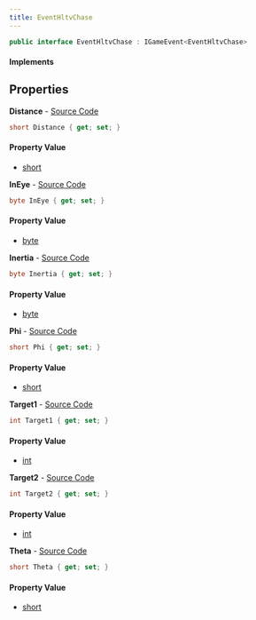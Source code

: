 ```yaml
---
title: EventHltvChase
---
```


```csharp
public interface EventHltvChase : IGameEvent<EventHltvChase>
```

#### Implements

## Properties

**Distance** - [Source Code](https://github.com/swiftly-solution/swiftlys2/blob/master/managed/src/SwiftlyS2.Generated/GameEvents/Interfaces/EventHltvChase.cs#L37)

```csharp
short Distance { get; set; }
```

#### Property Value

- [short](https://learn.microsoft.com/dotnet/api/system.int16)

**InEye** - [Source Code](https://github.com/swiftly-solution/swiftlys2/blob/master/managed/src/SwiftlyS2.Generated/GameEvents/Interfaces/EventHltvChase.cs#L65)

```csharp
byte InEye { get; set; }
```

#### Property Value

- [byte](https://learn.microsoft.com/dotnet/api/system.byte)

**Inertia** - [Source Code](https://github.com/swiftly-solution/swiftlys2/blob/master/managed/src/SwiftlyS2.Generated/GameEvents/Interfaces/EventHltvChase.cs#L58)

```csharp
byte Inertia { get; set; }
```

#### Property Value

- [byte](https://learn.microsoft.com/dotnet/api/system.byte)

**Phi** - [Source Code](https://github.com/swiftly-solution/swiftlys2/blob/master/managed/src/SwiftlyS2.Generated/GameEvents/Interfaces/EventHltvChase.cs#L51)

```csharp
short Phi { get; set; }
```

#### Property Value

- [short](https://learn.microsoft.com/dotnet/api/system.int16)

**Target1** - [Source Code](https://github.com/swiftly-solution/swiftlys2/blob/master/managed/src/SwiftlyS2.Generated/GameEvents/Interfaces/EventHltvChase.cs#L23)

```csharp
int Target1 { get; set; }
```

#### Property Value

- [int](https://learn.microsoft.com/dotnet/api/system.int32)

**Target2** - [Source Code](https://github.com/swiftly-solution/swiftlys2/blob/master/managed/src/SwiftlyS2.Generated/GameEvents/Interfaces/EventHltvChase.cs#L30)

```csharp
int Target2 { get; set; }
```

#### Property Value

- [int](https://learn.microsoft.com/dotnet/api/system.int32)

**Theta** - [Source Code](https://github.com/swiftly-solution/swiftlys2/blob/master/managed/src/SwiftlyS2.Generated/GameEvents/Interfaces/EventHltvChase.cs#L44)

```csharp
short Theta { get; set; }
```

#### Property Value

- [short](https://learn.microsoft.com/dotnet/api/system.int16)

